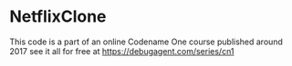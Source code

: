 # NetflixClone
 This code is a part of an online Codename One course published around 2017 see it all for free at https://debugagent.com/series/cn1
